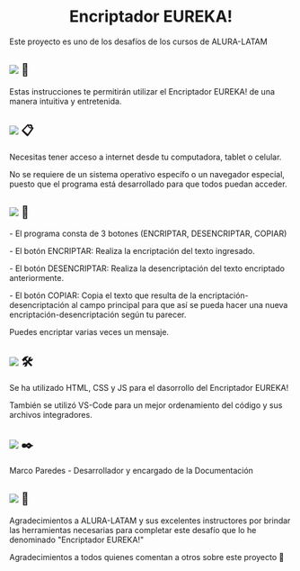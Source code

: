 <h1 align="center"> Encriptador EUREKA! </h1>
<p>Este proyecto es uno de los desafíos de los cursos de ALURA-LATAM</p>
<h2 align="left">
   <img src="https://img.shields.io/badge/*-COMENZANDO-green"> 🚀
</h2>

<p>Estas instrucciones te permitirán utilizar el Encriptador EUREKA! de una manera intuitiva y entretenida.</p>

<h2 align="left">
  <img src="https://img.shields.io/badge/*-PRE REQUISITOS-green"> 📋
</h2> 
<p>Necesitas tener acceso a internet desde tu computadora, tablet o celular.</p>
<p>No se requiere de un sistema operativo específo o un navegador especial, puesto que el programa está desarrollado para que todos puedan acceder.</p>
<h2 align="left">
  <img src="https://img.shields.io/badge/*-MODO DE USO-green"> 🔧
</h2>
<p>- El programa consta de 3 botones (ENCRIPTAR, DESENCRIPTAR, COPIAR)</p>
<p>- El botón ENCRIPTAR: Realiza la encriptación del texto ingresado.</p>
<p>- El botón DESENCRIPTAR: Realiza la desencriptación del texto encriptado anteriormente.</p>
<p>- El botón COPIAR: Copia el texto que resulta de la encriptación-desencriptación al campo principal para que así se pueda hacer una nueva encriptación-desencriptación según tu parecer.</p>
<p>Puedes encriptar varias veces un mensaje.</p>

<h2 align="left">
  <img src="https://img.shields.io/badge/*-CONSTRUIDO CON-green"> 🛠️
</h2>
<p>Se ha utilizado HTML, CSS y JS para el dasorrollo del Encriptador EUREKA!</p>
<p>También se utilizó VS-Code para un mejor ordenamiento del código y sus archivos integradores.</p>

<h2 align="left">
  <img src="https://img.shields.io/badge/*-AUTOR-green"> ✒️
</h2>

<p>Marco Paredes - Desarrollador y encargado de la Documentación</p>


<h2 align="left">
  <img src="https://img.shields.io/badge/*-AGRADECIMIENTOS-green"> 🎁
</h2>
<p>Agradecimientos a ALURA-LATAM y sus excelentes instructores por brindar las herramientas necesarias para completar este desafío que lo he denominado "Encriptador EUREKA!"</p>
<p>Agradecimientos a todos quienes comentan a otros sobre este proyecto 📢</p>
